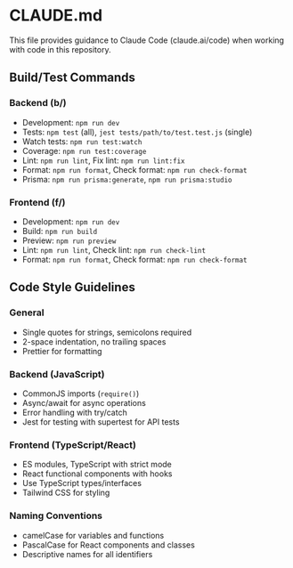 # CLAUDE.md

This file provides guidance to Claude Code (claude.ai/code) when working with code in this repository.

## Build/Test Commands

### Backend (b/)
- Development: `npm run dev`
- Tests: `npm test` (all), `jest tests/path/to/test.test.js` (single)
- Watch tests: `npm run test:watch`
- Coverage: `npm run test:coverage`
- Lint: `npm run lint`, Fix lint: `npm run lint:fix`
- Format: `npm run format`, Check format: `npm run check-format`
- Prisma: `npm run prisma:generate`, `npm run prisma:studio`

### Frontend (f/)
- Development: `npm run dev`
- Build: `npm run build`
- Preview: `npm run preview`
- Lint: `npm run lint`, Check lint: `npm run check-lint`
- Format: `npm run format`, Check format: `npm run check-format`

## Code Style Guidelines

### General
- Single quotes for strings, semicolons required
- 2-space indentation, no trailing spaces
- Prettier for formatting

### Backend (JavaScript)
- CommonJS imports (`require()`)
- Async/await for async operations
- Error handling with try/catch
- Jest for testing with supertest for API tests

### Frontend (TypeScript/React)
- ES modules, TypeScript with strict mode
- React functional components with hooks
- Use TypeScript types/interfaces
- Tailwind CSS for styling

### Naming Conventions
- camelCase for variables and functions
- PascalCase for React components and classes
- Descriptive names for all identifiers